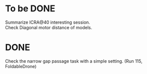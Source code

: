 # To be DONE
Summarize ICRA@40 interesting session. \
Check Diagonal motor distance of models.

# DONE
Check the narrow gap passage task with a simple setting. (Run 115, FoldableDrone)
